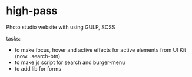 # high-pass
Photo studio website with using GULP, SCSS

tasks:
- to make focus, hover and active effects for active elements from UI Kit (now: .search-btn)
- to make js script for search and burger-menu
- to add lib for forms
